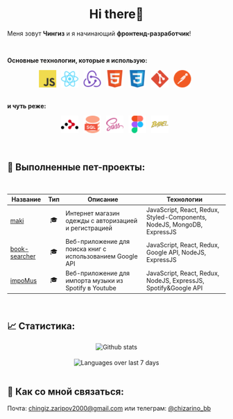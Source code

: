 <h1 align='center'>Hi there👋 </h1>

Меня зовут **Чингиз** и я начинающий **фронтенд-разработчик**!

<br />

**Основные технологии, которые я использую:**
<div align='center'>
    <img src='icons/Javascript.svg' title='JavaScript' alt='JavaScript' width='40'>&nbsp;&nbsp;
    <img src='icons/React.svg' title='React' alt='React' width='40'>&nbsp;&nbsp;
    <img src='icons/Redux.svg' title='Redux' alt='Redux' width='40'>&nbsp;&nbsp;
    <img src='icons/HTML.svg' title='HTML' alt='HTML' width='40'>&nbsp;&nbsp;
    <img src='icons/CSS.svg' title='CSS' alt='CSS' width='40'>&nbsp;&nbsp;
    <img src='icons/Git.svg' title='Git' alt='Git' width='40'>&nbsp;&nbsp;
    <img src='icons/Postman.svg' title='Postman' alt='Postman' width='40'>&nbsp;&nbsp;
</div>
<br />

**и чуть реже:**
<div align='center'>
    <img src='icons/React Router.svg' title='React Router' alt='React Router' width='40'>&nbsp;&nbsp;
    <img src='icons/SQL.svg' title='SQL' alt='SQL' width='40'>&nbsp;&nbsp;
    <img src='icons/SASS.svg' title='SASS' alt='SASS' width='40'>&nbsp;&nbsp;
    <img src='icons/Figma.svg' title='Figma' alt='Figma' width='40'>&nbsp;&nbsp;
    <img src='icons/Babel.svg' title='Babel' alt='Babel' width='40'>&nbsp;&nbsp;
</div>
<br />

<br />

## 🎯 Выполненные пет-проекты:
<br />

| Название      | Тип         | Описание          | Технологии  |
| ------------- | ------------- | ------------- | ----- |
| [maki](https://github.com/chingiz21/maki) | <div align='center' title='pet-project'>🎓</div> | Интернет магазин одежды с авторизацией и регистрацией | JavaScript, React, Redux, Styled-Components, NodeJS, MongoDB, ExpressJS|
| [book-searcher](https://github.com/chingiz21/bookSearcher) | <div align='center' title='pet-project' >🎓</div> | Веб-приложение для поиска книг с использованием Google API | JavaScript, React, Redux, Google API, NodeJS, ExpressJS |
| [impoMus](https://github.com/chingiz21/impomus) | <div align='center' title='pet-project' >🎓</div> | Веб-приложение для импорта музыки из Spotify в Youtube | JavaScript, React, Redux, NodeJS, ExpressJS, Spotify&Google API |
<br />

## 📈 Статистика:
<div align='center'>
    <img src='https://github-readme-stats.vercel.app/api?username=chingiz21&show_icons=true&count_private=true&hide_border=true' alt='Github stats' align='center' />
</div>
<br />

<div align='center'>
    <img src="https://wakatime.com/share/@chinzano/3e519f9b-db8f-41c8-b8a6-87c7cd6e07cb.svg" width='600' alt='Languages over last 7 days' align='center' />
</div>
<br />

## 🔎 Как со мной связаться:
<p>Почта: <a href='mailto:chingiz.zaripov2000@gmail.com'>chingiz.zaripov2000@gmail.com</a> или телеграм: <a href='https://t.me/chizarino_bb' alt='https://t.me/chizarino_bb' target='_blank'>@chizarino_bb</a></p>
